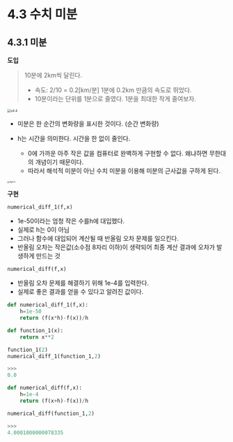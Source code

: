 # 4.3 수치 미분

## 4.3.1 미분

**도입**

>10분에 2km씩 달린다.
>
>- 속도: 2/10 = 0.2[km/분] 1분에 0.2km 만큼의 속도로 뛰었다.
>- 10분이라는 단위를 1분으로 줄였다. 1분을 최대한 작게 줄여보자.

<img src="C:\Users\vjkim\OneDrive\바탕 화면\강의\머신러닝\밑바닥부터 시작하는 딥러닝\img\e4.4.png" alt="e4.4" style="zoom:50%;" />

- 미분은 한 순간의 변화량을 표시한 것이다. (순간 변화량)

- h는 시간을 의미한다. 시간을 한 없이 줄인다.
  - 0에 가까운 아주 작은 값을 컴퓨터로 완벽하게 구현할 수 없다. 왜냐하면 무한대의 개념이기 때문이다.
  - 따라서 해석적 미분이 아닌 수치 미분을 이용해 미분의 근사값을 구하게 된다.

<img src="C:\Users\vjkim\OneDrive\바탕 화면\강의\머신러닝\밑바닥부터 시작하는 딥러닝\img\fig4-5.png" alt="fig4-5" style="zoom: 33%;" />

**구현**

`numerical_diff_1(f,x)`

- 1e-50이라는 엄청 작은 수를h에 대입했다.
- 실제로 h는 0이 아님
- 그러나 함수에 대입되어 계산될 때 반올림 오차 문제를 일으킨다.
- 반올림 오차는 작은값(소수점 8자리 이하)이 생략되어 최종 계산 결과에 오차가 발생하게 만드는 것

`numerical_diff(f,x)`

- 반올림 오차 문제를 해결하기 위해 1e-4를 입력한다.
- 실제로 좋은 결과를 얻을 수 있다고 알려진 값이다.

```python
def numerical_diff_1(f,x):
    h=1e-50
    return (f(x*h)-f(x))/h
```

```python
def function_1(x):
    return x**2

function_1(2)
numerical_diff_1(function_1,2)

>>>
0.0
```

```python
def numerical_diff(f,x):
    h=1e-4
    return (f(x+h)-f(x))/h
```

```python
numerical_diff(function_1,2)

>>>
4.0001000000078335
```

